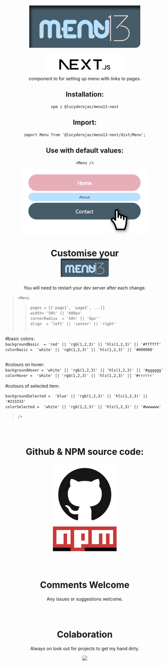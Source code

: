 <div align="center">


<!-- https://raw.githubusercontent.com/Lucy-de-Rojas/Menu13/master/src/Media/Logo.png -->
 <br />
 <img src='https://raw.githubusercontent.com/Lucy-de-Rojas/Menu13/master/src/Media/Logo.png' width='70%' />

 <br />
 <br />
 <img src="https://raw.githubusercontent.com/Lucy-de-Rojas/Menu13-Next/master/src/Next-logo.jpg" width="50%" />
<br />
component to for setting up menu with links to pages.


## Installation:
`npm i @lucyderojas/menu13-next`

## Import:

`import Menu from '@lucyderojas/menu13-next/dist/Menu';`

## Use with default values:
`<Menu />`
<br />

<img src='https://raw.githubusercontent.com/Lucy-de-Rojas/Menu13/master/src/Media/MenuBasic.png' width='80%'/>





<br />

<h1>Customise your <br />
<img src='https://raw.githubusercontent.com/Lucy-de-Rojas/Menu13/master/src/Media/Logo.png' width="30%"></h1>

You will need to restart your dev server after each change.
<!-- pages, width, cornerRadius, align, backgroundBasic, colorBasic, backgroundHover, colorHover, backgroundSelected, colorSelected -->


<div align="left">

>`<Menu ` <br />
>>`pages = {['page1', 'page2', ...]}` <br />
`width= '50%' || '600px'` <br />
`cornerRadius  = '50%' || '6px''`  <br />
`align  = 'left' || 'center' || 'right'`  <br /><br />


#basic colors: <br />
`backgroundBasic  = 'red' || 'rgb(1,2,3)' || 'hls(1,2,3)' || '#ffffff'`  <br />
`colorBasic =  'white' || 'rgb(1,2,3)' || 'hls(1,2,3)' || '#000000'`<br /><br />



#colours on hover: <br />
`backgroundHover = 'white' || 'rgb(1,2,3)' || 'hls(1,2,3)' || '#gggggg'` <br />
`colorHover =  'white' || 'rgb(1,2,3)' || 'hls(1,2,3)' || '#rrrrrr'`<br /><br />
#colours of selected item:<br />



`backgroundSelected =  'blue' || 'rgb(1,2,3)' || 'hls(1,2,3)' || '#333333'` <br />
`colorSelected =  'white' || 'rgb(1,2,3)' || 'hls(1,2,3)' || '#wwwwww'`

>`/>`

</div>





<br /><br />
# Github & NPM source code:
<a href="https://github.com/Lucy-de-Rojas/Menu13-Next" >
<img src="https://raw.githubusercontent.com/Lucy-de-Rojas/Menu13/master/src/Media/Github-logo.jpg" width="40%" />
</a>

<br />
<a href="https://www.npmjs.com/package/@lucyderojas/menu13-next" target="_blank">
<img src="https://raw.githubusercontent.com/Lucy-de-Rojas/Menu13/master/src/Media/NPM-logo.jpg" width="40%">

</a>

<br /><br />

# Comments Welcome
Any issues or suggestions welcome.


<br /><br />
# Colaboration
Always on look out for projects to get my hand dirty.
<br />

<img src="https://raw.githubusercontent.com/Lucy-de-Rojas/Menu13/master/src/Media/github-animation-final.gif" width="100%" />


</div>